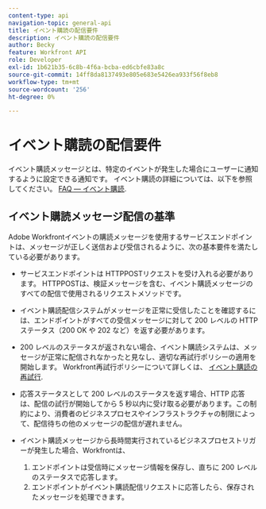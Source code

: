 ```yaml
---
content-type: api
navigation-topic: general-api
title: イベント購読の配信要件
description: イベント購読の配信要件
author: Becky
feature: Workfront API
role: Developer
exl-id: 1b621b35-6c8b-4f6a-bcba-ed6cbfe83a8c
source-git-commit: 14ff8da8137493e805e683e5426ea933f56f8eb8
workflow-type: tm+mt
source-wordcount: '256'
ht-degree: 0%

---
```



# イベント購読の配信要件

イベント購読メッセージとは、特定のイベントが発生した場合にユーザーに通知するように設定できる通知です。 イベント購読の詳細については、以下を参照してください。 [FAQ — イベント購読](../../wf-api/general/event-subs-faq.md).

## イベント購読メッセージ配信の基準

Adobe Workfrontイベントの購読メッセージを使用するサービスエンドポイントは、メッセージが正しく送信および受信されるように、次の基本要件を満たしている必要があります。

* サービスエンドポイントは HTTPPOSTリクエストを受け入れる必要があります。 HTTPPOSTは、検証メッセージを含む、イベント購読メッセージのすべての配信で使用されるリクエストメソッドです。

* イベント購読配信システムがメッセージを正常に受信したことを確認するには、エンドポイントがすべての受信メッセージに対して 200 レベルの HTTP ステータス（200 OK や 202 など）を返す必要があります。

* 200 レベルのステータスが返されない場合、イベント購読システムは、メッセージが正常に配信されなかったと見なし、適切な再試行ポリシーの適用を開始します。 Workfront再試行ポリシーについて詳しくは、 [イベント購読の再試行](../../wf-api/api/event-sub-retries.md).

* 応答ステータスとして 200 レベルのステータスを返す場合、HTTP 応答は、配信の試行が開始してから 5 秒以内に受け取る必要があります。この制約により、消費者のビジネスプロセスやインフラストラクチャの制限によって、配信待ちの他のメッセージの配信が遅れません。

* イベント購読メッセージから長時間実行されているビジネスプロセストリガーが発生した場合、Workfrontは、

   1. エンドポイントは受信時にメッセージ情報を保存し、直ちに 200 レベルのステータスで応答します。
   1. エンドポイントがイベント購読配信リクエストに応答したら、保存されたメッセージを処理できます。
